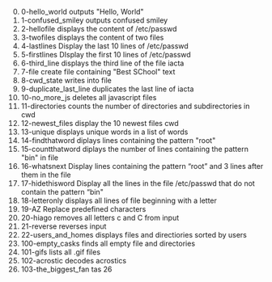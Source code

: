 0. 0-hello_world outputs "Hello, World"
1. 1-confused_smiley outputs confused smiley
2. 2-hellofile displays the content of /etc/passwd
3. 3-twofiles displays the content of two files
4. 4-lastlines Display the last 10 lines of /etc/passwd
5. 5-firstlines DIsplay the first 10 lines of /etc/passwd
6. 6-third_line displays the third line of the file iacta
7. 7-file create file containing "Best SChool" text
8. 8-cwd_state writes into file
9. 9-duplicate_last_line duplicates the last line of iacta
10. 10-no_more_js deletes all javascript files
11. 11-directories counts the number of directories and subdirectories in cwd
12. 12-newest_files display the 10 newest files cwd
13. 13-unique displays unique words in a list of words
14. 14-findthatword diplays lines containing the pattern "root"
15. 15-countthatword diplays the number of lines containing the pattern "bin" in file
16. 16-whatsnext Display lines containing the pattern “root” and 3 lines after them in the file
17. 17-hidethisword Display all the lines in the file /etc/passwd that do not contain the pattern “bin"
18. 18-letteronly displays all lines of file beginning with a letter
19. 19-AZ Replace predefined characters
20. 20-hiago removes all letters c and C from input
21. 21-reverse reverses input
22. 22-users_and_homes displays files and directiories sorted by users
23. 100-empty_casks finds all empty file and directories
24. 101-gifs lists all .gif files
25. 102-acrostic decodes acrostics
26. 103-the_biggest_fan tas 26
